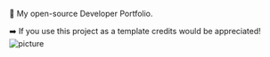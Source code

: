 👻 My open-source Developer Portfolio.

➡️ If you use this project as a template credits would be appreciated!
![picture](https://raw.githubusercontent.com/saadeghi/saadeghi/master/dino.gif)
<br />
<br />
